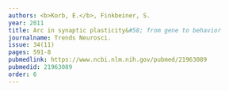 ```yaml
---
authors: <b>Korb, E.</b>, Finkbeiner, S.
year: 2011
title: Arc in synaptic plasticity&#58; from gene to behavior
journalname: Trends Neurosci.
issue: 34(11)
pages: 591-8
pubmedlink: https://www.ncbi.nlm.nih.gov/pubmed/21963089
pubmedid: 21963089
order: 6
---
```


